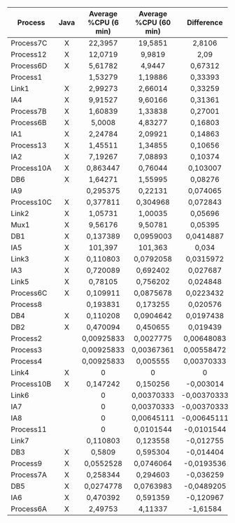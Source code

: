 
|  Process  | Java |  Average %CPU (6 min) | Average %CPU (60 min) | Difference |
|-----------|:----:|:---------------------:|:---------------------:|:----------:|
| Process7C | X | 22,3957 | 19,5851 | 2,8106|
| Process12	 | X | 12,0719	 | 9,9819	 | 2,09 |
| Process6D	 | X | 5,61782	 | 4,9447	 | 0,67312 |
| Process1	 |  | 1,53279	 | 1,19886	 | 0,33393 |
| Link1	 | X | 2,99273	 | 2,66014	 | 0,33259 |
| IA4	 | X | 9,91527	 | 9,60166	 | 0,31361|
| Process7B	 | X | 1,60839	 | 1,33838	 | 0,27001 |
| Process6B	 | X | 5,0008	 | 4,83277	 | 0,16803 |
| IA1	 | X | 2,24784	 | 2,09921	 | 0,14863 |
| Process13	 | X | 1,45511	 | 1,34855	 | 0,10656|
| IA2	 | X | 7,19267	 | 7,08893	 | 0,10374 |
| Process10A	 | X | 0,863447	 | 0,76044	 | 0,103007 |
| DB6	 | X | 1,64271	 | 1,55995	 | 0,08276 |
| IA9	 |  | 0,295375	 | 0,22131	 | 0,074065 |
| Process10C	 | X | 0,377811	 | 0,304968	 | 0,072843 |
| Link2	 | X | 1,05731	 | 1,00035	 | 0,05696  |
| Mux1	 | X | 9,56176	 | 9,50781	 | 0,05395  |
| DB1	 | X | 0,137389	 | 0,0959003	 | 0,0414887  |
| IA5	 | X | 101,397	 | 101,363	 | 0,034  |
| Link3	 | X | 0,110803	 | 0,0792058	 | 0,0315972  |
| IA3	 | X | 0,720089	 | 0,692402	 | 0,027687  |
| Link5	 | X | 0,78105	 | 0,756202	 | 0,024848  |
| Process6C	 | X | 0,109911	 | 0,0875678	 | 0,0223432  |
| Process8	 |  | 0,193831	 | 0,173255	 | 0,020576  |
| DB4	 | X | 0,110208	 | 0,0904642	 | 0,0197438  |
| DB2	 | X | 0,470094	 | 0,450655	 | 0,019439  |
| Process2	 |  | 0,00925833	 | 0,0027775	 | 0,00648083  |
| Process3	|  | 0,00925833	 | 0,00367361	 | 0,00558472  |
| Process4	 |  | 0,00925833		 | 0,005555		 | 0,00370333  |
| Link4	 | X | 0 | 0 | 0  |
| Process10B	 | X | 0,147242	 | 0,150256	 | -0,003014  |
| Link6	 |  | 0	 | 0,00370333	 | -0,00370333	  |
| IA7	 |  | 0 | 0,00370333	 | -0,00370333	  |
| IA8	 |  | 0 | 0,00645111	 | -0,00645111	  |
| Process11	 |  | 0 | 0,0101544	 | -0,0101544	  |
| Link7	 |   | 0,110803	 | 0,123558	 | -0,012755  |
| DB3	 | X | 0,5809	 | 0,595304	 | -0,014404  |
| Process9	 | X | 0,0552528	 | 0,0746064	 | -0,0193536  |
| Process7A	 | X | 0,258344	 | 0,294603	 | -0,036259  |
| DB5	 | X | 0,0274778	| 0,0763983	 | -0,0489205  |
| IA6	 | X | 0,470392	 | 0,591359	 | -0,120967  |
| Process6A	| X | 2,49753	 | 4,11337	 | -1,61584  |
